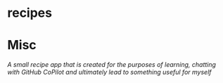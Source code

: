 # recipes

# Misc
*A small recipe app that is created for the purposes of learning, chatting with GitHub CoPilot and ultimately lead to something useful for myself* 
